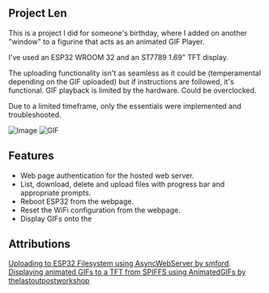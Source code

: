 ## Project Len

This is a project I did for someone's birthday, where I added on another "window" to a figurine that acts as an animated GIF Player.

I've used an ESP32 WROOM 32 and an ST7789 1.69" TFT display.

The uploading functionality isn't as seamless as it could be (temperamental depending on the GIF uploaded) but if instructions are followed, it's functional.
GIF playback is limited by the hardware. Could be overclocked.

Due to a limited timeframe, only the essentials were implemented and troubleshooted.

![Image](/LenFig/images/ProjLen.jpg)
![GIF](/LenFig/images/ProjLen.gif)

## Features
- Web page authentication for the hosted web server.
- List, download, delete and upload files with progress bar and appropriate prompts.
- Reboot ESP32 from the webpage.
- Reset the WiFi configuration from the webpage.
- Display GIFs onto the 

## Attributions
[Uploading to ESP32 Filesystem using AsyncWebServer by smford](https://github.com/smford/esp32-asyncwebserver-fileupload-example/tree/master).
[Displaying animated GIFs to a TFT from SPIFFS using AnimatedGIFs by thelastoutpostworkshop](https://github.com/thelastoutpostworkshop/animated_gif_sdcard_spiffs/tree/main)